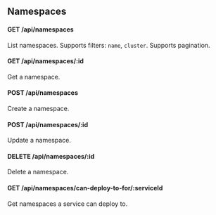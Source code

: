 ## Namespaces

#### GET /api/namespaces
List namespaces.
Supports filters: `name`, `cluster`.
Supports pagination.

#### GET /api/namespaces/:id
Get a namespace.

#### POST /api/namespaces
Create a namespace.

#### POST /api/namespaces/:id
Update a namespace.

#### DELETE /api/namespaces/:id
Delete a namespace.

#### GET /api/namespaces/can-deploy-to-for/:serviceId
Get namespaces a service can deploy to.
